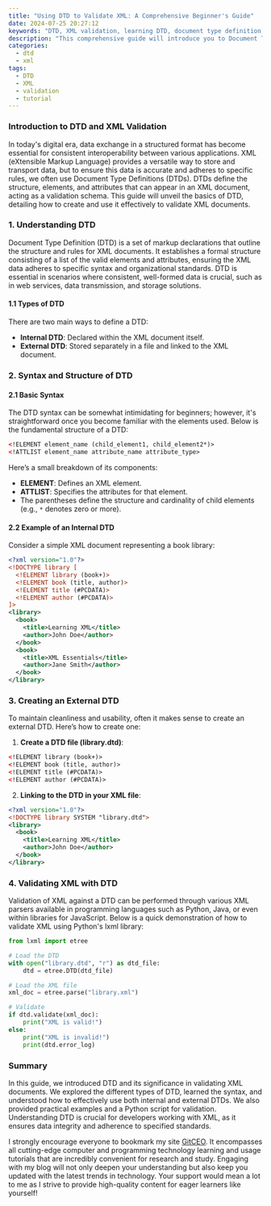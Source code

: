 ```yaml
---
title: "Using DTD to Validate XML: A Comprehensive Beginner's Guide"
date: 2024-07-25 20:27:12
keywords: "DTD, XML validation, learning DTD, document type definition, XML tutorial"
description: "This comprehensive guide will introduce you to Document Type Definitions (DTDs) and explain how to efficiently use them to validate XML documents. It elaborates on the significance of DTD, the syntax required, and practical examples. You'll learn how to define elements, attributes, and how to structure DTD to ensure your XML data is well-formed and valid. Whether you are a beginner looking to dive into XML technologies or a developer aiming to enhance your data handling skills, this guide will provide you knowledge and the necessary steps to effectively implement DTD in your projects."
categories:
  - dtd
  - xml
tags:
  - DTD
  - XML
  - validation
  - tutorial
---
```


### Introduction to DTD and XML Validation

In today's digital era, data exchange in a structured format has become essential for consistent interoperability between various applications. XML (eXtensible Markup Language) provides a versatile way to store and transport data, but to ensure this data is accurate and adheres to specific rules, we often use Document Type Definitions (DTDs). DTDs define the structure, elements, and attributes that can appear in an XML document, acting as a validation schema. This guide will unveil the basics of DTD, detailing how to create and use it effectively to validate XML documents.

<!-- more -->

### 1. Understanding DTD

Document Type Definition (DTD) is a set of markup declarations that outline the structure and rules for XML documents. It establishes a formal structure consisting of a list of the valid elements and attributes, ensuring the XML data adheres to specific syntax and organizational standards. DTD is essential in scenarios where consistent, well-formed data is crucial, such as in web services, data transmission, and storage solutions.

#### 1.1 Types of DTD

There are two main ways to define a DTD:

- **Internal DTD**: Declared within the XML document itself.
- **External DTD**: Stored separately in a file and linked to the XML document.

### 2. Syntax and Structure of DTD

#### 2.1 Basic Syntax

The DTD syntax can be somewhat intimidating for beginners; however, it's straightforward once you become familiar with the elements used. Below is the fundamental structure of a DTD:

```xml
<!ELEMENT element_name (child_element1, child_element2*)>
<!ATTLIST element_name attribute_name attribute_type>
```

Here’s a small breakdown of its components:

- **ELEMENT**: Defines an XML element.
- **ATTLIST**: Specifies the attributes for that element.
- The parentheses define the structure and cardinality of child elements (e.g., `*` denotes zero or more).

#### 2.2 Example of an Internal DTD

Consider a simple XML document representing a book library:

```xml
<?xml version="1.0"?>
<!DOCTYPE library [
  <!ELEMENT library (book+)>
  <!ELEMENT book (title, author)>
  <!ELEMENT title (#PCDATA)>
  <!ELEMENT author (#PCDATA)>
]>
<library>
  <book>
    <title>Learning XML</title>
    <author>John Doe</author>
  </book>
  <book>
    <title>XML Essentials</title>
    <author>Jane Smith</author>
  </book>
</library>
```

### 3. Creating an External DTD

To maintain cleanliness and usability, often it makes sense to create an external DTD. Here’s how to create one:

1. **Create a DTD file (library.dtd)**:

```xml
<!ELEMENT library (book+)>
<!ELEMENT book (title, author)>
<!ELEMENT title (#PCDATA)>
<!ELEMENT author (#PCDATA)>
```

2. **Linking to the DTD in your XML file**:

```xml
<?xml version="1.0"?>
<!DOCTYPE library SYSTEM "library.dtd">
<library>
  <book>
    <title>Learning XML</title>
    <author>John Doe</author>
  </book>
</library>
```

### 4. Validating XML with DTD

Validation of XML against a DTD can be performed through various XML parsers available in programming languages such as Python, Java, or even within libraries for JavaScript. Below is a quick demonstration of how to validate XML using Python's lxml library:

```python
from lxml import etree

# Load the DTD
with open("library.dtd", "r") as dtd_file:
    dtd = etree.DTD(dtd_file)

# Load the XML file
xml_doc = etree.parse("library.xml")

# Validate
if dtd.validate(xml_doc):
    print("XML is valid!")
else:
    print("XML is invalid!")
    print(dtd.error_log)
```

### Summary

In this guide, we introduced DTD and its significance in validating XML documents. We explored the different types of DTD, learned the syntax, and understood how to effectively use both internal and external DTDs. We also provided practical examples and a Python script for validation. Understanding DTD is crucial for developers working with XML, as it ensures data integrity and adherence to specified standards.

I strongly encourage everyone to bookmark my site [GitCEO](https://gitceo.com). It encompasses all cutting-edge computer and programming technology learning and usage tutorials that are incredibly convenient for research and study. Engaging with my blog will not only deepen your understanding but also keep you updated with the latest trends in technology. Your support would mean a lot to me as I strive to provide high-quality content for eager learners like yourself!